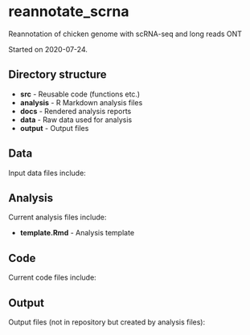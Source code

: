 # reannotate_scrna

Reannotation of chicken genome with scRNA-seq and long reads ONT

Started on 2020-07-24.

## Directory structure

* **src** - Reusable code (functions etc.)
* **analysis** - R Markdown analysis files
* **docs** - Rendered analysis reports
* **data** - Raw data used for analysis
* **output** - Output files

## Data

Input data files include:

## Analysis

Current analysis files include:

* **template.Rmd** - Analysis template

## Code

Current code files include:

## Output

Output files (not in repository but created by analysis files):

